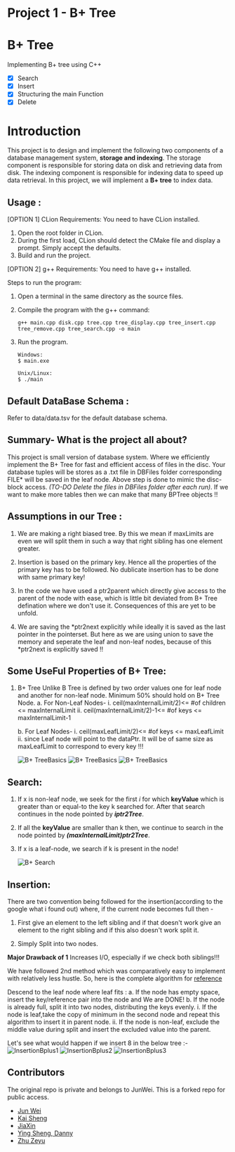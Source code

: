# Project 1 - B+ Tree

# B+ Tree
Implementing B+ tree using C++
- [x] Search 
- [X] Insert
- [X] Structuring the main Function
- [X] Delete

# Introduction
This project is to design and implement the following two components of a database management system, **storage and indexing**. The storage component is responsible for storing data on disk and retrieving data from disk. The indexing component is responsible for indexing data to speed up data retrieval. In this project, we will implement a **B+ tree** to index data.

## Usage :
[OPTION 1] CLion
Requirements: You need to have CLion installed.

1. Open the root folder in CLion.
2. During the first load, CLion should detect the CMake file and display a prompt. Simply accept the defaults.
3. Build and run the project.


[OPTION 2] g++
Requirements: You need to have g++ installed.

Steps to run the program:
1. Open a terminal in the same directory as the source files.

2. Compile the program with the g++ command:
	```
    g++ main.cpp disk.cpp tree.cpp tree_display.cpp tree_insert.cpp tree_remove.cpp tree_search.cpp -o main
	```

4. Run the program.

	```
	Windows:
	$ main.exe

	Unix/Linux:
    $ ./main
	```

## Default DataBase Schema :

Refer to data/data.tsv for the default database schema.


## Summary- What is the project all about? 

This project is small version of database system. Where we efficiently implement the B+ Tree for fast and efficient access of files in the disc. Your database tuples will be stores as a .txt file in DBFiles folder corresponding FILE* will be saved in the 
leaf node. Above step is done to mimic the disc-block access. *(TO-DO Delete the files in DBFiles folder after each run)*. If we want
to make more tables then we can make that many BPTree objects !!

## Assumptions in our Tree :

1.	We are making a right biased tree. By this we mean if maxLimits are even we will split them
	in such a way that right sibling has one element greater.

2.	Insertion is based on the primary key. Hence all the properties of the primary key has to be followed.
	No dublicate insertion has to be done with same primary key!

3.	In the code we have used a ptr2parent which directly give access to the parent of the node with ease, which is little
	bit deviated from B+ Tree defination where we don't use it. Consequences of this are yet to be unfold.

4.	We are saving the \*ptr2next explicitly while ideally it is saved as the last pointer in the pointerset. But here as we 
	are using union to save the memory and seperate the leaf and non-leaf nodes, because of this \*ptr2next is explicitly
	saved !!


## Some UseFul Properties of B+ Tree:

1. B+ Tree Unlike B Tree is defined by two order values one for leaf node and another for non-leaf node.
	Minimum 50% should hold on B+ Tree Node.
	a.	For Non-Leaf Nodes-
		i.	ceil(maxInternalLimit/2)<= #of children <= maxInternalLimit
		ii.	ceil(maxInternalLimit/2)-1<= #of keys <= maxInternalLimit-1
		
	b.	For Leaf Nodes-
		i.	ceil(maxLeafLimit/2)<= #of keys <= maxLeafLimit
		ii.	since Leaf node will point to the dataPtr. It will be of same size as maxLeafLimit to correspond
			to every key !!!

	![B+ TreeBasics](img/prop_1.png)
	![B+ TreeBasics](img/prop_2.png)
	![B+ TreeBasics](img/prop_3.png)



## Search:

1.	If x is non-leaf node, we seek for the first *i* for which **keyValue** which is greater 
	than or equal-to the key k searched for. After that search continues in the node pointed 
	by ***iptr2Tree***.

2.	If all the **keyValue** are smaller than k then, we continue to search in the node pointed
	by ***(maxInternalLimit)ptr2Tree***.

3.	If x is a leaf-node, we search if k is present in the node!


	![B+ Search](img/search_1.png)



## Insertion:

There are two convention being followed for the insertion(according to the google what i found out)
where, if the current node becomes full then -

1.	First give an element to the left sibling and if that doesn't
work give an element to the right sibling and if this also doesn't work split it.

2.	Simply Split into two nodes.

**Major Drawback of 1**
	Increases I/O, especially if we	check both siblings!!!


We have followed 2nd method which was comparatively easy to implement with relatively less hustle. So, here is the complete algorithm for [reference](http://www.cburch.com/cs/340/reading/btree/index.html?fbclid=IwAR0QFRcpIVL19PdMtZU0-wG18f-rwGS4lNvzpEAsdaZCL7BrNRBuFffiPJ0)

Descend to the leaf node where leaf fits :
a.	If the node has empty space, insert the key/reference pair into the node and We are DONE!
b.	If the node is already full, split it into two nodes, distributing the keys evenly. 
	i.	If the node is leaf,take the copy of minimum in the second node and repeat this algorithm to 
		insert it in parent node.
	ii.	If the node is non-leaf, exclude the middle value during split and insert the excluded value into 
		the	parent.

Let's see what would happen if we insert 8 in the below tree :-
	![InsertionBplus1](img/insert_1.png)
	![InsertionBplus2](img/insert_2.png)
	![InsertionBplus3](img/insert_3.png)

## Contributors
The original repo is private and belongs to JunWei. This is a forked repo for public access.
- [Jun Wei](https://github.com/leejunweisg)
- [Kai Sheng](https://github.com/Interstellarkai)
- [JiaXin](https://github.com/Jiaxin0009)
- [Ying Sheng, Danny](https://github.com/dannyyys)
- [Zhu Zeyu](https://github.com/Zhu-Ze-Yu)
